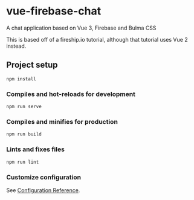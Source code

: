 # vue-firebase-chat
A chat application based on Vue 3, Firebase and Bulma CSS

This is based off of a fireship.io tutorial, although that tutorial uses Vue 2 instead.
## Project setup
```
npm install
```

### Compiles and hot-reloads for development
```
npm run serve
```

### Compiles and minifies for production
```
npm run build
```

### Lints and fixes files
```
npm run lint
```

### Customize configuration
See [Configuration Reference](https://cli.vuejs.org/config/).
